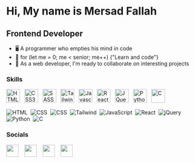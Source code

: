 Hi, My name is Mersad Fallah
===============================

Frontend Developer
-----------------------------

*   🖥️  A programmer who empties his mind in code
*   🚀  for (let me = 0; me < senior; me++) {"Learn and code"}         
*   🤝  As a web developer, I'm ready to collaborate on interesting projects
                  
### Skills

<p align="left">
  <img src="https://raw.githubusercontent.com/danielcranney/readme-generator/main/public/icons/skills/html5-colored.svg" width="36" height="36" alt="HTML5" />&nbsp;&nbsp;
  <img src="https://raw.githubusercontent.com/danielcranney/readme-generator/main/public/icons/skills/css3-colored.svg" width="36" height="36" alt="CSS3" />&nbsp;&nbsp;
  <img src="https://raw.githubusercontent.com/danielcranney/readme-generator/main/public/icons/skills/sass-colored.svg" width="36" height="36" alt="SASS" />&nbsp;&nbsp;
  <img src="https://raw.githubusercontent.com/danielcranney/readme-generator/main/public/icons/skills/tailwindcss-colored.svg" width="36" height="36" alt="Tailwind" />&nbsp;&nbsp;
  <img src="https://raw.githubusercontent.com/danielcranney/readme-generator/main/public/icons/skills/javascript-colored.svg" width="36" height="36" alt="Javascript" />&nbsp;&nbsp;
  <img src="https://raw.githubusercontent.com/danielcranney/readme-generator/main/public/icons/skills/react-colored.svg" width="36" height="36" alt="React" />&nbsp;&nbsp;
  <img src="https://raw.githubusercontent.com/danielcranney/readme-generator/main/public/icons/skills/jquery-colored.svg" width="36" height="36" alt="JQuery" />&nbsp;&nbsp;
  <img src="https://raw.githubusercontent.com/danielcranney/readme-generator/main/public/icons/skills/python-colored.svg" width="36" height="36" alt="Python" />&nbsp;&nbsp;
  <img src="https://raw.githubusercontent.com/danielcranney/readme-generator/main/public/icons/skills/c-colored.svg" width="36" height="36" alt="C" />&nbsp;&nbsp;
</p>

                    
![HTML](https://img.shields.io/badge/HTML-100%25-brightgreen)&nbsp;
![CSS](https://img.shields.io/badge/CSS-100%25-orange)&nbsp;
![CSS](https://img.shields.io/badge/SASS-70%25-darkpink)&nbsp;
![Tailwind](https://img.shields.io/badge/Tailwind-80%25-blue)&nbsp;
![JavaScript](https://img.shields.io/badge/JavaScript-80%25-yellow)&nbsp;
![React](https://img.shields.io/badge/React-50%25-skyblue)&nbsp;
![jQuery](https://img.shields.io/badge/jQuery-50%25-blue)&nbsp;
![Python](https://img.shields.io/badge/Python-35%25-brightgreen)&nbsp;
![C](https://img.shields.io/badge/C-15%25-blue)&nbsp;

### Socials
                  
<p align="left">
  <a href="https://www.instagram.com/mersad_.fallah" target="_blank" rel="noreferrer"><img src="https://raw.githubusercontent.com/danielcranney/readme-generator/main/public/icons/socials/instagram.svg" width="32" height="32"/></a>&nbsp;&nbsp;&nbsp;
  <a href="https://www.github.com/mersad-Bxtrue" target="_blank" rel="noreferrer"><img src="https://raw.githubusercontent.com/danielcranney/readme-generator/main/public/icons/socials/github-dark.svg" width="32" height="32"/></a>&nbsp;&nbsp;&nbsp;
  <a href="https://www.linkedin.com/in/mersad-fallah/" target="_blank" rel="noreferrer"><img src="https://raw.githubusercontent.com/danielcranney/readme-generator/main/public/icons/socials/linkedin.svg" width="32" height="32"/></a>&nbsp;&nbsp;&nbsp;
  <a href="https://twitter.com/Mersad_dev" target="_blank" rel="noreferrer"><img src="https://raw.githubusercontent.com/danielcranney/readme-generator/main/public/icons/socials/twitter.svg" width="32" height="32"/></a>
</p>


